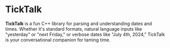 # TickTalk
**TickTalk** is a fun  C++ library for parsing and understanding dates and times. Whether it's standard formats, natural language inputs like "yesterday" or "next Friday," or verbose dates like "July 4th, 2024," TickTalk is your conversational companion for taming time.
